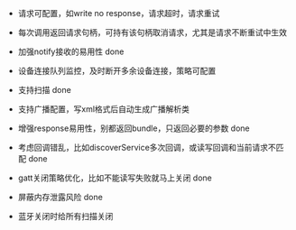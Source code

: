  - 请求可配置，如write no response，请求超时，请求重试
 - 每次调用返回请求句柄，可持有该句柄取消请求，尤其是请求不断重试中生效
 - 加强notify接收的易用性  done
 - 设备连接队列监控，及时断开多余设备连接，策略可配置
 - 支持扫描  done
 - 支持广播配置，写xml格式后自动生成广播解析类
 - 增强response易用性，别都返回bundle，只返回必要的参数  done
 - 考虑回调错乱，比如discoverService多次回调，或读写回调和当前请求不匹配  done
 - gatt关闭策略优化，比如不能读写失败就马上关闭   done
 - 屏蔽内存泄露风险 done
 
 - 蓝牙关闭时给所有扫描关闭